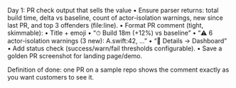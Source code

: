 Day 1: PR check output that sells the value
	•	Ensure parser returns: total build time, delta vs baseline, count of actor-isolation warnings, new since last PR, and top 3 offenders (file:line).
	•	Format PR comment (tight, skimmable):
	•	Title + emoji
	•	“⏱ Build 18m (+12%) vs baseline”
	•	“⚠️ 6 actor-isolation warnings (3 new): A.swift:42, …”
	•	“🔗 Details → Dashboard”
	•	Add status check (success/warn/fail thresholds configurable).
	•	Save a golden PR screenshot for landing page/demo.

Definition of done: one PR on a sample repo shows the comment exactly as you want customers to see it.